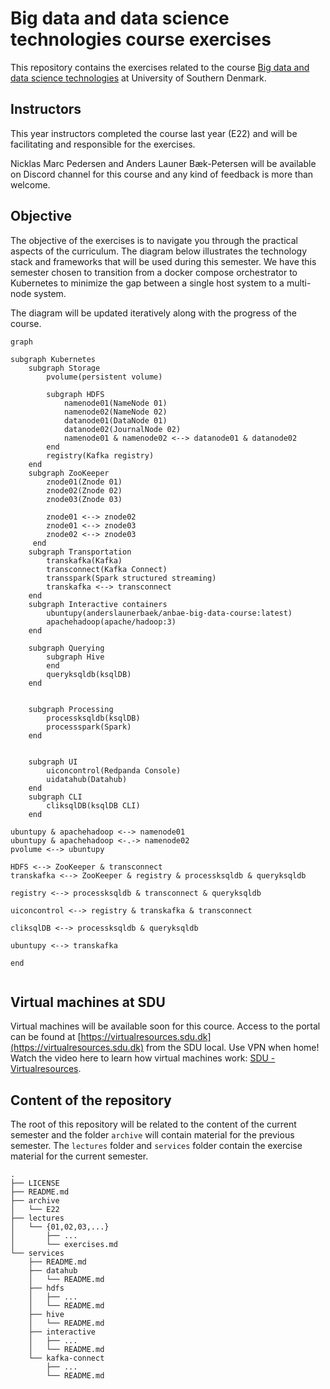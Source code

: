 # Big data and data science technologies course exercises
This repository contains the exercises related to the course [Big data and data science technologies](https://odin.sdu.dk/sitecore/index.php?a=fagbesk&id=81974&lang=en) at University of Southern Denmark.

## Instructors
This year instructors completed the course last year (E22) and will be facilitating and responsible for the exercises.  

Nicklas Marc Pedersen and Anders Launer Bæk-Petersen will be available on Discord channel for this course and any kind of feedback is more than welcome.

## Objective

The objective of the exercises is to navigate you through the practical aspects of the curriculum. The diagram below illustrates the technology stack and frameworks that will be used during this semester. 
We have this semester chosen to transition from a docker compose orchestrator to Kubernetes to minimize the gap between a single host system to a multi-node system. 

The diagram will be updated iteratively along with the progress of the course.


```mermaid
graph

subgraph Kubernetes
    subgraph Storage 
        pvolume(persistent volume)
    
        subgraph HDFS
            namenode01(NameNode 01)
            namenode02(NameNode 02)
            datanode01(DataNode 01)
            datanode02(JournalNode 02)
            namenode01 & namenode02 <--> datanode01 & datanode02
        end
        registry(Kafka registry)
    end
    subgraph ZooKeeper
        znode01(Znode 01)
        znode02(Znode 02)
        znode03(Znode 03)

        znode01 <--> znode02 
        znode01 <--> znode03 
        znode02 <--> znode03
     end
    subgraph Transportation
        transkafka(Kafka)
        transconnect(Kafka Connect)
        transspark(Spark structured streaming)
        transkafka <--> transconnect
    end
    subgraph Interactive containers
        ubuntupy(anderslaunerbaek/anbae-big-data-course:latest)
        apachehadoop(apache/hadoop:3)
    end
    
    subgraph Querying
        subgraph Hive
        end
        queryksqldb(ksqlDB)
    end
    
    
    subgraph Processing
        processksqldb(ksqlDB)
        processspark(Spark)
    end


    subgraph UI
        uiconcontrol(Redpanda Console)
        uidatahub(Datahub)
    end
    subgraph CLI
        cliksqlDB(ksqlDB CLI)
    end

ubuntupy & apachehadoop <--> namenode01
ubuntupy & apachehadoop <-.-> namenode02
pvolume <--> ubuntupy

HDFS <--> ZooKeeper & transconnect
transkafka <--> ZooKeeper & registry & processksqldb & queryksqldb

registry <--> processksqldb & transconnect & queryksqldb

uiconcontrol <--> registry & transkafka & transconnect

cliksqlDB <--> processksqldb & queryksqldb

ubuntupy <--> transkafka

end


```

## Virtual machines at SDU
Virtual machines will be available soon for this cource. 
Access to the portal can be found at [https://virtualresources.sdu.dk](https://virtualresources.sdu.dk) from the SDU local. Use VPN when home! 
Watch the video here to learn how virtual machines work: [SDU - Virtualresources](https://www.youtube.com/watch?v=iKM6P7nRzqI&feature=youtu.be).

## Content of the repository
The root of this repository will be related to the content of the current semester and the folder `archive` will contain material for the previous semester. The `lectures` folder and `services` folder contain the exercise material for the current semester. 

```
.
├── LICENSE
├── README.md
├── archive
│   └── E22
├── lectures
│   └── {01,02,03,...}
│       ├── ...
│       └── exercises.md
└── services
    ├── README.md
    ├── datahub
    │   └── README.md
    ├── hdfs
    │   ├── ... 
    │   └── README.md
    ├── hive
    │   └── README.md
    ├── interactive
    │   ├── ...
    │   └── README.md
    └── kafka-connect
        ├── ...
        └── README.md
```
